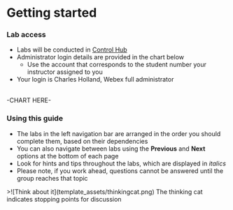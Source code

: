 # Getting started
### Lab access
<ul>
  <li>Labs will be conducted in <a href="https://admin.webex.com" target="_blank">Control Hub</a></li>
  <li>Administrator login details are provided in the chart below
 <ul> <li>Use the account that corresponds to the student number your instructor assigned to you</li></ul>
 <li>Your login is Charles Holland, Webex full administrator
</ul><br>
-CHART HERE-

### Using this guide
<ul>
  <li>The labs in the left navigation bar are arranged in the order you should complete them, based on their dependencies</li>
  <li>You can also navigate between labs using the <strong>Previous</strong> and <strong>Next</strong> options at the bottom of each page</li>
  </li>
  <li>Look for hints and tips throughout the labs, which are displayed in <em>italics</em></li>
  <li>Please note, if you work ahead, questions cannot be answered until the group reaches that topic</li>
</ul>
>![Think about it](template_assets/thinkingcat.png) The thinking cat indicates stopping points for discussion